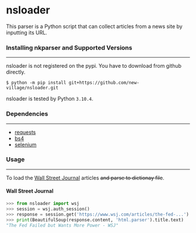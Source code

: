 # nsloader
This parser is a Python script that can collect articles from a news site by inputting its URL.

### Installing nkparser and Supported Versions
----------------------
nsloader is not registered on the pypi. You have to download from github directly.
```
$ python -m pip install git+https://github.com/new-village/nsloader.git
```
nsloader is tested by Python `3.10.4`.
  
  
### Dependencies
----------------------
- [requests](https://docs.python-requests.org/en/latest/)
- [bs4](https://www.crummy.com/software/BeautifulSoup/bs4/doc/#)
- [selenium](https://www.selenium.dev/)
  
### Usage
----------------------
To load the [Wall Street Journal](https://www.wsj.com/) articles ~~and parse to dictionay file~~.

#### Wall Street Journal
```python
>>> from nsloader import wsj
>>> session = wsj.auth_session()
>>> response = session.get('https://www.wsj.com/articles/the-fed-...')
>>> print(BeautifulSoup(response.content, 'html.parser').title.text)
"The Fed Failed but Wants More Power - WSJ"
```